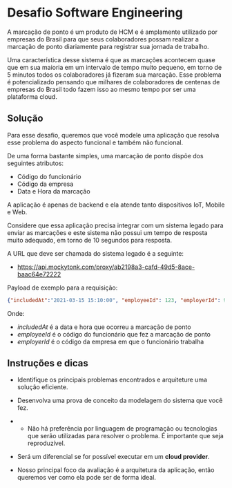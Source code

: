 # Desafio Software Engineering

A marcação de ponto é um produto de HCM e é amplamente utilizado por empresas do Brasil para que seus colaboradores possam realizar a marcação de ponto diariamente para registrar sua jornada de trabalho. 

Uma característica desse sistema é que as marcações acontecem quase que em sua maioria em um intervalo de tempo muito pequeno, em torno de 5 minutos todos os colaboradores já fizeram sua marcação. Esse problema é potencializado pensando que milhares de colaboradores de centenas de empresas do Brasil todo fazem isso ao mesmo tempo por ser uma plataforma cloud. 

## Solução 

Para esse desafio, queremos que você modele uma aplicação que resolva esse problema do aspecto funcional e também não funcional. 

De uma forma bastante simples, uma marcação de ponto dispõe dos seguintes atributos:

* Código do funcionário 
* Código da empresa 
* Data e Hora da marcação 

A aplicação é apenas de backend e ela atende tanto dispositivos IoT, Mobile e Web. 

Considere que essa aplicação precisa integrar com um sistema legado para enviar as marcações e este sistema não possui um tempo de resposta muito adequado, em torno de 10 segundos para resposta. 

A URL que deve ser chamada do sistema legado é a seguinte: 
* https://api.mockytonk.com/proxy/ab2198a3-cafd-49d5-8ace-baac64e72222 

Payload de exemplo para a requisição: 

```json
{"includedAt":"2021-03-15 15:10:00", "employeeId": 123, "employerId": 999} 
```

Onde: 

* *includedAt* é a data e hora que ocorreu a marcação de ponto 
* *employeeId* é o código do funcionário que fez a marcação de ponto 
* *employerId* é o código da empresa em que o funcionário trabalha 

## Instruções e dicas

* Identifique os principais problemas encontrados e arquiteture uma solução eficiente.

* Desenvolva uma prova de conceito da modelagem do sistema que você fez.  
- - Não há preferência por linguagem de programação ou tecnologias que serão utilizadas para resolver o problema. É importante que seja reproduzível. 

* Será um diferencial se for possível executar em um **cloud provider**. 

* Nosso principal foco da avaliação é a arquitetura da aplicação, então queremos ver como ela pode ser de forma ideal. 